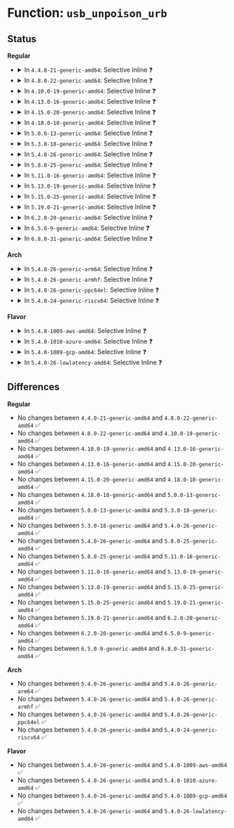 # Function: <code>usb_unpoison_urb</code>

## Status
<b>Regular</b>
<ul>
<li>
<details>
<summary>In <code>4.4.0-21-generic-amd64</code>: Selective Inline ❓</summary>

```c
void usb_unpoison_urb(struct urb * urb)
```

```json
{
  "name": "usb_unpoison_urb",
  "collision_type": "Unique Global",
  "inline_type": "Selective",
  "funcs": [
    {
      "addr": 18446744071585201536,
      "name": "usb_unpoison_urb",
      "external": true,
      "loc": "drivers/usb/core/urb.c:716",
      "file": "drivers/usb/core/urb.c",
      "inline": "not declared, inlined",
      "caller_inline": [
        "drivers/usb/core/urb.c:usb_unpoison_anchored_urbs"
      ],
      "caller_func": []
    }
  ],
  "symbols": [
    {
      "addr": 18446744071585201536,
      "name": "usb_unpoison_urb",
      "section": ".text",
      "bind": "STB_GLOBAL",
      "size": 20
    }
  ]
}
```
</details>
</li>
<li>
<details>
<summary>In <code>4.8.0-22-generic-amd64</code>: Selective Inline ❓</summary>

```c
void usb_unpoison_urb(struct urb * urb)
```

```json
{
  "name": "usb_unpoison_urb",
  "collision_type": "Unique Global",
  "inline_type": "Selective",
  "funcs": [
    {
      "addr": 18446744071585593783,
      "name": "usb_unpoison_urb",
      "external": true,
      "loc": "drivers/usb/core/urb.c:716",
      "file": "drivers/usb/core/urb.c",
      "inline": "not declared, inlined",
      "caller_inline": [
        "drivers/usb/core/urb.c:usb_unpoison_anchored_urbs"
      ],
      "caller_func": []
    }
  ],
  "symbols": [
    {
      "addr": 18446744071585593680,
      "name": "usb_unpoison_urb",
      "section": ".text",
      "bind": "STB_GLOBAL",
      "size": 20
    }
  ]
}
```
</details>
</li>
<li>
<details>
<summary>In <code>4.10.0-19-generic-amd64</code>: Selective Inline ❓</summary>

```c
void usb_unpoison_urb(struct urb * urb)
```

```json
{
  "name": "usb_unpoison_urb",
  "collision_type": "Unique Global",
  "inline_type": "Selective",
  "funcs": [
    {
      "addr": 18446744071585781399,
      "name": "usb_unpoison_urb",
      "external": true,
      "loc": "drivers/usb/core/urb.c:716",
      "file": "drivers/usb/core/urb.c",
      "inline": "not declared, inlined",
      "caller_inline": [
        "drivers/usb/core/urb.c:usb_unpoison_anchored_urbs"
      ],
      "caller_func": []
    }
  ],
  "symbols": [
    {
      "addr": 18446744071585781296,
      "name": "usb_unpoison_urb",
      "section": ".text",
      "bind": "STB_GLOBAL",
      "size": 20
    }
  ]
}
```
</details>
</li>
<li>
<details>
<summary>In <code>4.13.0-16-generic-amd64</code>: Selective Inline ❓</summary>

```c
void usb_unpoison_urb(struct urb * urb)
```

```json
{
  "name": "usb_unpoison_urb",
  "collision_type": "Unique Global",
  "inline_type": "Selective",
  "funcs": [
    {
      "addr": 18446744071585868455,
      "name": "usb_unpoison_urb",
      "external": true,
      "loc": "drivers/usb/core/urb.c:716",
      "file": "drivers/usb/core/urb.c",
      "inline": "not declared, inlined",
      "caller_inline": [
        "drivers/usb/core/urb.c:usb_unpoison_anchored_urbs"
      ],
      "caller_func": []
    }
  ],
  "symbols": [
    {
      "addr": 18446744071585868352,
      "name": "usb_unpoison_urb",
      "section": ".text",
      "bind": "STB_GLOBAL",
      "size": 20
    }
  ]
}
```
</details>
</li>
<li>
<details>
<summary>In <code>4.15.0-20-generic-amd64</code>: Selective Inline ❓</summary>

```c
void usb_unpoison_urb(struct urb * urb)
```

```json
{
  "name": "usb_unpoison_urb",
  "collision_type": "Unique Global",
  "inline_type": "Selective",
  "funcs": [
    {
      "addr": 18446744071586308471,
      "name": "usb_unpoison_urb",
      "external": true,
      "loc": "drivers/usb/core/urb.c:739",
      "file": "drivers/usb/core/urb.c",
      "inline": "not declared, inlined",
      "caller_inline": [
        "drivers/usb/core/urb.c:usb_unpoison_anchored_urbs"
      ],
      "caller_func": []
    }
  ],
  "symbols": [
    {
      "addr": 18446744071586308368,
      "name": "usb_unpoison_urb",
      "section": ".text",
      "bind": "STB_GLOBAL",
      "size": 22
    }
  ]
}
```
</details>
</li>
<li>
<details>
<summary>In <code>4.18.0-10-generic-amd64</code>: Selective Inline ❓</summary>

```c
void usb_unpoison_urb(struct urb * urb)
```

```json
{
  "name": "usb_unpoison_urb",
  "collision_type": "Unique Global",
  "inline_type": "Selective",
  "funcs": [
    {
      "addr": 18446744071586565895,
      "name": "usb_unpoison_urb",
      "external": true,
      "loc": "drivers/usb/core/urb.c:744",
      "file": "drivers/usb/core/urb.c",
      "inline": "not declared, inlined",
      "caller_inline": [
        "drivers/usb/core/urb.c:usb_unpoison_anchored_urbs"
      ],
      "caller_func": []
    }
  ],
  "symbols": [
    {
      "addr": 18446744071586565792,
      "name": "usb_unpoison_urb",
      "section": ".text",
      "bind": "STB_GLOBAL",
      "size": 21
    }
  ]
}
```
</details>
</li>
<li>
<details>
<summary>In <code>5.0.0-13-generic-amd64</code>: Selective Inline ❓</summary>

```c
void usb_unpoison_urb(struct urb * urb)
```

```json
{
  "name": "usb_unpoison_urb",
  "collision_type": "Unique Global",
  "inline_type": "Selective",
  "funcs": [
    {
      "addr": 18446744071586714935,
      "name": "usb_unpoison_urb",
      "external": true,
      "loc": "drivers/usb/core/urb.c:744",
      "file": "drivers/usb/core/urb.c",
      "inline": "not declared, inlined",
      "caller_inline": [
        "drivers/usb/core/urb.c:usb_unpoison_anchored_urbs"
      ],
      "caller_func": []
    }
  ],
  "symbols": [
    {
      "addr": 18446744071586714832,
      "name": "usb_unpoison_urb",
      "section": ".text",
      "bind": "STB_GLOBAL",
      "size": 21
    }
  ]
}
```
</details>
</li>
<li>
<details>
<summary>In <code>5.3.0-18-generic-amd64</code>: Selective Inline ❓</summary>

```c
void usb_unpoison_urb(struct urb * urb)
```

```json
{
  "name": "usb_unpoison_urb",
  "collision_type": "Unique Global",
  "inline_type": "Selective",
  "funcs": [
    {
      "addr": 18446744071586969882,
      "name": "usb_unpoison_urb",
      "external": true,
      "loc": "drivers/usb/core/urb.c:743",
      "file": "drivers/usb/core/urb.c",
      "inline": "not declared, inlined",
      "caller_inline": [
        "drivers/usb/core/urb.c:usb_unpoison_anchored_urbs"
      ],
      "caller_func": []
    }
  ],
  "symbols": [
    {
      "addr": 18446744071586969776,
      "name": "usb_unpoison_urb",
      "section": ".text",
      "bind": "STB_GLOBAL",
      "size": 20
    }
  ]
}
```
</details>
</li>
<li>
<details>
<summary>In <code>5.4.0-26-generic-amd64</code>: Selective Inline ❓</summary>

```c
void usb_unpoison_urb(struct urb * urb)
```

```json
{
  "name": "usb_unpoison_urb",
  "collision_type": "Unique Global",
  "inline_type": "Selective",
  "funcs": [
    {
      "addr": 18446744071587168922,
      "name": "usb_unpoison_urb",
      "external": true,
      "loc": "drivers/usb/core/urb.c:744",
      "file": "drivers/usb/core/urb.c",
      "inline": "not declared, inlined",
      "caller_inline": [
        "drivers/usb/core/urb.c:usb_unpoison_anchored_urbs"
      ],
      "caller_func": []
    }
  ],
  "symbols": [
    {
      "addr": 18446744071587168816,
      "name": "usb_unpoison_urb",
      "section": ".text",
      "bind": "STB_GLOBAL",
      "size": 20
    }
  ]
}
```
</details>
</li>
<li>
<details>
<summary>In <code>5.8.0-25-generic-amd64</code>: Selective Inline ❓</summary>

```c
void usb_unpoison_urb(struct urb * urb)
```

```json
{
  "name": "usb_unpoison_urb",
  "collision_type": "Unique Global",
  "inline_type": "Selective",
  "funcs": [
    {
      "addr": 18446744071588021066,
      "name": "usb_unpoison_urb",
      "external": true,
      "loc": "drivers/usb/core/urb.c:744",
      "file": "drivers/usb/core/urb.c",
      "inline": "not declared, inlined",
      "caller_inline": [
        "drivers/usb/core/urb.c:usb_unpoison_anchored_urbs"
      ],
      "caller_func": []
    }
  ],
  "symbols": [
    {
      "addr": 18446744071588018416,
      "name": "usb_unpoison_urb",
      "section": ".text",
      "bind": "STB_GLOBAL",
      "size": 20
    }
  ]
}
```
</details>
</li>
<li>
<details>
<summary>In <code>5.11.0-16-generic-amd64</code>: Selective Inline ❓</summary>

```c
void usb_unpoison_urb(struct urb * urb)
```

```json
{
  "name": "usb_unpoison_urb",
  "collision_type": "Unique Global",
  "inline_type": "Selective",
  "funcs": [
    {
      "addr": 18446744071588068906,
      "name": "usb_unpoison_urb",
      "external": true,
      "loc": "drivers/usb/core/urb.c:759",
      "file": "drivers/usb/core/urb.c",
      "inline": "not declared, inlined",
      "caller_inline": [
        "drivers/usb/core/urb.c:usb_unpoison_anchored_urbs"
      ],
      "caller_func": []
    }
  ],
  "symbols": [
    {
      "addr": 18446744071588067680,
      "name": "usb_unpoison_urb",
      "section": ".text",
      "bind": "STB_GLOBAL",
      "size": 20
    }
  ]
}
```
</details>
</li>
<li>
<details>
<summary>In <code>5.13.0-19-generic-amd64</code>: Selective Inline ❓</summary>

```c
void usb_unpoison_urb(struct urb * urb)
```

```json
{
  "name": "usb_unpoison_urb",
  "collision_type": "Unique Global",
  "inline_type": "Selective",
  "funcs": [
    {
      "addr": 18446744071587951690,
      "name": "usb_unpoison_urb",
      "external": true,
      "loc": "drivers/usb/core/urb.c:759",
      "file": "drivers/usb/core/urb.c",
      "inline": "not declared, inlined",
      "caller_inline": [
        "drivers/usb/core/urb.c:usb_unpoison_anchored_urbs"
      ],
      "caller_func": []
    }
  ],
  "symbols": [
    {
      "addr": 18446744071587950464,
      "name": "usb_unpoison_urb",
      "section": ".text",
      "bind": "STB_GLOBAL",
      "size": 20
    }
  ]
}
```
</details>
</li>
<li>
<details>
<summary>In <code>5.15.0-25-generic-amd64</code>: Selective Inline ❓</summary>

```c
void usb_unpoison_urb(struct urb * urb)
```

```json
{
  "name": "usb_unpoison_urb",
  "collision_type": "Unique Global",
  "inline_type": "Selective",
  "funcs": [
    {
      "addr": 18446744071588562330,
      "name": "usb_unpoison_urb",
      "external": true,
      "loc": "drivers/usb/core/urb.c:780",
      "file": "drivers/usb/core/urb.c",
      "inline": "not declared, inlined",
      "caller_inline": [
        "drivers/usb/core/urb.c:usb_unpoison_anchored_urbs"
      ],
      "caller_func": []
    }
  ],
  "symbols": [
    {
      "addr": 18446744071588561104,
      "name": "usb_unpoison_urb",
      "section": ".text",
      "bind": "STB_GLOBAL",
      "size": 20
    }
  ]
}
```
</details>
</li>
<li>
<details>
<summary>In <code>5.19.0-21-generic-amd64</code>: Selective Inline ❓</summary>

```c
void usb_unpoison_urb(struct urb * urb)
```

```json
{
  "name": "usb_unpoison_urb",
  "collision_type": "Unique Global",
  "inline_type": "Selective",
  "funcs": [
    {
      "addr": 18446744071589973226,
      "name": "usb_unpoison_urb",
      "external": true,
      "loc": "drivers/usb/core/urb.c:780",
      "file": "drivers/usb/core/urb.c",
      "inline": "not declared, inlined",
      "caller_inline": [
        "drivers/usb/core/urb.c:usb_unpoison_anchored_urbs"
      ],
      "caller_func": []
    }
  ],
  "symbols": [
    {
      "addr": 18446744071589971360,
      "name": "usb_unpoison_urb",
      "section": ".text",
      "bind": "STB_GLOBAL",
      "size": 26
    }
  ]
}
```
</details>
</li>
<li>
<details>
<summary>In <code>6.2.0-20-generic-amd64</code>: Selective Inline ❓</summary>

```c
void usb_unpoison_urb(struct urb * urb)
```

```json
{
  "name": "usb_unpoison_urb",
  "collision_type": "Unique Global",
  "inline_type": "Selective",
  "funcs": [
    {
      "addr": 18446744071591566602,
      "name": "usb_unpoison_urb",
      "external": true,
      "loc": "drivers/usb/core/urb.c:782",
      "file": "drivers/usb/core/urb.c",
      "inline": "not declared, inlined",
      "caller_inline": [
        "drivers/usb/core/urb.c:usb_unpoison_anchored_urbs"
      ],
      "caller_func": []
    }
  ],
  "symbols": [
    {
      "addr": 18446744071591564496,
      "name": "usb_unpoison_urb",
      "section": ".text",
      "bind": "STB_GLOBAL",
      "size": 26
    }
  ]
}
```
</details>
</li>
<li>
<details>
<summary>In <code>6.5.0-9-generic-amd64</code>: Selective Inline ❓</summary>

```c
void usb_unpoison_urb(struct urb * urb)
```

```json
{
  "name": "usb_unpoison_urb",
  "collision_type": "Unique Global",
  "inline_type": "Selective",
  "funcs": [
    {
      "addr": 18446744071591988362,
      "name": "usb_unpoison_urb",
      "external": true,
      "loc": "drivers/usb/core/urb.c:782",
      "file": "drivers/usb/core/urb.c",
      "inline": "not declared, inlined",
      "caller_inline": [
        "drivers/usb/core/urb.c:usb_unpoison_anchored_urbs"
      ],
      "caller_func": []
    }
  ],
  "symbols": [
    {
      "addr": 18446744071591986256,
      "name": "usb_unpoison_urb",
      "section": ".text",
      "bind": "STB_GLOBAL",
      "size": 26
    }
  ]
}
```
</details>
</li>
<li>
<details>
<summary>In <code>6.8.0-31-generic-amd64</code>: Selective Inline ❓</summary>

```c
void usb_unpoison_urb(struct urb * urb)
```

```json
{
  "name": "usb_unpoison_urb",
  "collision_type": "Unique Global",
  "inline_type": "Selective",
  "funcs": [
    {
      "addr": 18446744071592728282,
      "name": "usb_unpoison_urb",
      "external": true,
      "loc": "drivers/usb/core/urb.c:767",
      "file": "drivers/usb/core/urb.c",
      "inline": "not declared, inlined",
      "caller_inline": [
        "drivers/usb/core/urb.c:usb_unpoison_anchored_urbs"
      ],
      "caller_func": []
    }
  ],
  "symbols": [
    {
      "addr": 18446744071592726176,
      "name": "usb_unpoison_urb",
      "section": ".text",
      "bind": "STB_GLOBAL",
      "size": 26
    }
  ]
}
```
</details>
</li>
</ul>
<b>Arch</b>
<ul>
<li>
<details>
<summary>In <code>5.4.0-26-generic-arm64</code>: Selective Inline ❓</summary>

```c
void usb_unpoison_urb(struct urb * urb)
```

```json
{
  "name": "usb_unpoison_urb",
  "collision_type": "Unique Global",
  "inline_type": "Selective",
  "funcs": [
    {
      "addr": 18446603336500252848,
      "name": "usb_unpoison_urb",
      "external": true,
      "loc": "drivers/usb/core/urb.c:744",
      "file": "drivers/usb/core/urb.c",
      "inline": "not declared, inlined",
      "caller_inline": [
        "drivers/usb/core/urb.c:usb_unpoison_anchored_urbs"
      ],
      "caller_func": []
    }
  ],
  "symbols": [
    {
      "addr": 18446603336500250968,
      "name": "usb_unpoison_urb",
      "section": ".text",
      "bind": "STB_GLOBAL",
      "size": 88
    }
  ]
}
```
</details>
</li>
<li>
<details>
<summary>In <code>5.4.0-26-generic-armhf</code>: Selective Inline ❓</summary>

```c
void usb_unpoison_urb(struct urb * urb)
```

```json
{
  "name": "usb_unpoison_urb",
  "collision_type": "Unique Global",
  "inline_type": "Selective",
  "funcs": [
    {
      "addr": 3232722984,
      "name": "usb_unpoison_urb",
      "external": true,
      "loc": "drivers/usb/core/urb.c:744",
      "file": "drivers/usb/core/urb.c",
      "inline": "not declared, inlined",
      "caller_inline": [
        "drivers/usb/core/urb.c:usb_unpoison_anchored_urbs"
      ],
      "caller_func": []
    }
  ],
  "symbols": [
    {
      "addr": 3232722808,
      "name": "usb_unpoison_urb",
      "section": ".text",
      "bind": "STB_GLOBAL",
      "size": 60
    }
  ]
}
```
</details>
</li>
<li>
<details>
<summary>In <code>5.4.0-26-generic-ppc64el</code>: Selective Inline ❓</summary>

```c
void usb_unpoison_urb(struct urb * urb)
```

```json
{
  "name": "usb_unpoison_urb",
  "collision_type": "Unique Global",
  "inline_type": "Selective",
  "funcs": [
    {
      "addr": 13835058055293542352,
      "name": "usb_unpoison_urb",
      "external": true,
      "loc": "drivers/usb/core/urb.c:744",
      "file": "drivers/usb/core/urb.c",
      "inline": "not declared, inlined",
      "caller_inline": [
        "drivers/usb/core/urb.c:usb_unpoison_anchored_urbs"
      ],
      "caller_func": []
    }
  ],
  "symbols": [
    {
      "addr": 13835058055293542176,
      "name": "usb_unpoison_urb",
      "section": ".text",
      "bind": "STB_GLOBAL",
      "size": 40
    }
  ]
}
```
</details>
</li>
<li>
<details>
<summary>In <code>5.4.0-24-generic-riscv64</code>: Selective Inline ❓</summary>

```c
void usb_unpoison_urb(struct urb * urb)
```

```json
{
  "name": "usb_unpoison_urb",
  "collision_type": "Unique Global",
  "inline_type": "Selective",
  "funcs": [
    {
      "addr": 18446743936277164518,
      "name": "usb_unpoison_urb",
      "external": true,
      "loc": "drivers/usb/core/urb.c:744",
      "file": "drivers/usb/core/urb.c",
      "inline": "not declared, inlined",
      "caller_inline": [
        "drivers/usb/core/urb.c:usb_unpoison_anchored_urbs"
      ],
      "caller_func": []
    }
  ],
  "symbols": [
    {
      "addr": 18446743936277164380,
      "name": "usb_unpoison_urb",
      "section": ".text",
      "bind": "STB_GLOBAL",
      "size": 44
    }
  ]
}
```
</details>
</li>
</ul>
<b>Flavor</b>
<ul>
<li>
<details>
<summary>In <code>5.4.0-1009-aws-amd64</code>: Selective Inline ❓</summary>

```c
void usb_unpoison_urb(struct urb * urb)
```

```json
{
  "name": "usb_unpoison_urb",
  "collision_type": "Unique Global",
  "inline_type": "Selective",
  "funcs": [
    {
      "addr": 18446744071586875002,
      "name": "usb_unpoison_urb",
      "external": true,
      "loc": "drivers/usb/core/urb.c:744",
      "file": "drivers/usb/core/urb.c",
      "inline": "not declared, inlined",
      "caller_inline": [
        "drivers/usb/core/urb.c:usb_unpoison_anchored_urbs"
      ],
      "caller_func": []
    }
  ],
  "symbols": [
    {
      "addr": 18446744071586874896,
      "name": "usb_unpoison_urb",
      "section": ".text",
      "bind": "STB_GLOBAL",
      "size": 20
    }
  ]
}
```
</details>
</li>
<li>
<details>
<summary>In <code>5.4.0-1010-azure-amd64</code>: Selective Inline ❓</summary>

```c
void usb_unpoison_urb(struct urb * urb)
```

```json
{
  "name": "usb_unpoison_urb",
  "collision_type": "Unique Global",
  "inline_type": "Selective",
  "funcs": [
    {
      "addr": 18446744071586816138,
      "name": "usb_unpoison_urb",
      "external": true,
      "loc": "drivers/usb/core/urb.c:744",
      "file": "drivers/usb/core/urb.c",
      "inline": "not declared, inlined",
      "caller_inline": [
        "drivers/usb/core/urb.c:usb_unpoison_anchored_urbs"
      ],
      "caller_func": []
    }
  ],
  "symbols": [
    {
      "addr": 18446744071586816032,
      "name": "usb_unpoison_urb",
      "section": ".text",
      "bind": "STB_GLOBAL",
      "size": 20
    }
  ]
}
```
</details>
</li>
<li>
<details>
<summary>In <code>5.4.0-1009-gcp-amd64</code>: Selective Inline ❓</summary>

```c
void usb_unpoison_urb(struct urb * urb)
```

```json
{
  "name": "usb_unpoison_urb",
  "collision_type": "Unique Global",
  "inline_type": "Selective",
  "funcs": [
    {
      "addr": 18446744071587123482,
      "name": "usb_unpoison_urb",
      "external": true,
      "loc": "drivers/usb/core/urb.c:744",
      "file": "drivers/usb/core/urb.c",
      "inline": "not declared, inlined",
      "caller_inline": [
        "drivers/usb/core/urb.c:usb_unpoison_anchored_urbs"
      ],
      "caller_func": []
    }
  ],
  "symbols": [
    {
      "addr": 18446744071587123376,
      "name": "usb_unpoison_urb",
      "section": ".text",
      "bind": "STB_GLOBAL",
      "size": 20
    }
  ]
}
```
</details>
</li>
<li>
<details>
<summary>In <code>5.4.0-26-lowlatency-amd64</code>: Selective Inline ❓</summary>

```c
void usb_unpoison_urb(struct urb * urb)
```

```json
{
  "name": "usb_unpoison_urb",
  "collision_type": "Unique Global",
  "inline_type": "Selective",
  "funcs": [
    {
      "addr": 18446744071587230586,
      "name": "usb_unpoison_urb",
      "external": true,
      "loc": "drivers/usb/core/urb.c:744",
      "file": "drivers/usb/core/urb.c",
      "inline": "not declared, inlined",
      "caller_inline": [
        "drivers/usb/core/urb.c:usb_unpoison_anchored_urbs"
      ],
      "caller_func": []
    }
  ],
  "symbols": [
    {
      "addr": 18446744071587230480,
      "name": "usb_unpoison_urb",
      "section": ".text",
      "bind": "STB_GLOBAL",
      "size": 20
    }
  ]
}
```
</details>
</li>
</ul>

## Differences
<b>Regular</b>
<ul>
<li>
No changes between <code>4.4.0-21-generic-amd64</code> and <code>4.8.0-22-generic-amd64</code> ✅
</li>
<li>
No changes between <code>4.8.0-22-generic-amd64</code> and <code>4.10.0-19-generic-amd64</code> ✅
</li>
<li>
No changes between <code>4.10.0-19-generic-amd64</code> and <code>4.13.0-16-generic-amd64</code> ✅
</li>
<li>
No changes between <code>4.13.0-16-generic-amd64</code> and <code>4.15.0-20-generic-amd64</code> ✅
</li>
<li>
No changes between <code>4.15.0-20-generic-amd64</code> and <code>4.18.0-10-generic-amd64</code> ✅
</li>
<li>
No changes between <code>4.18.0-10-generic-amd64</code> and <code>5.0.0-13-generic-amd64</code> ✅
</li>
<li>
No changes between <code>5.0.0-13-generic-amd64</code> and <code>5.3.0-18-generic-amd64</code> ✅
</li>
<li>
No changes between <code>5.3.0-18-generic-amd64</code> and <code>5.4.0-26-generic-amd64</code> ✅
</li>
<li>
No changes between <code>5.4.0-26-generic-amd64</code> and <code>5.8.0-25-generic-amd64</code> ✅
</li>
<li>
No changes between <code>5.8.0-25-generic-amd64</code> and <code>5.11.0-16-generic-amd64</code> ✅
</li>
<li>
No changes between <code>5.11.0-16-generic-amd64</code> and <code>5.13.0-19-generic-amd64</code> ✅
</li>
<li>
No changes between <code>5.13.0-19-generic-amd64</code> and <code>5.15.0-25-generic-amd64</code> ✅
</li>
<li>
No changes between <code>5.15.0-25-generic-amd64</code> and <code>5.19.0-21-generic-amd64</code> ✅
</li>
<li>
No changes between <code>5.19.0-21-generic-amd64</code> and <code>6.2.0-20-generic-amd64</code> ✅
</li>
<li>
No changes between <code>6.2.0-20-generic-amd64</code> and <code>6.5.0-9-generic-amd64</code> ✅
</li>
<li>
No changes between <code>6.5.0-9-generic-amd64</code> and <code>6.8.0-31-generic-amd64</code> ✅
</li>
</ul>
<b>Arch</b>
<ul>
<li>
No changes between <code>5.4.0-26-generic-amd64</code> and <code>5.4.0-26-generic-arm64</code> ✅
</li>
<li>
No changes between <code>5.4.0-26-generic-amd64</code> and <code>5.4.0-26-generic-armhf</code> ✅
</li>
<li>
No changes between <code>5.4.0-26-generic-amd64</code> and <code>5.4.0-26-generic-ppc64el</code> ✅
</li>
<li>
No changes between <code>5.4.0-26-generic-amd64</code> and <code>5.4.0-24-generic-riscv64</code> ✅
</li>
</ul>
<b>Flavor</b>
<ul>
<li>
No changes between <code>5.4.0-26-generic-amd64</code> and <code>5.4.0-1009-aws-amd64</code> ✅
</li>
<li>
No changes between <code>5.4.0-26-generic-amd64</code> and <code>5.4.0-1010-azure-amd64</code> ✅
</li>
<li>
No changes between <code>5.4.0-26-generic-amd64</code> and <code>5.4.0-1009-gcp-amd64</code> ✅
</li>
<li>
No changes between <code>5.4.0-26-generic-amd64</code> and <code>5.4.0-26-lowlatency-amd64</code> ✅
</li>
</ul>
